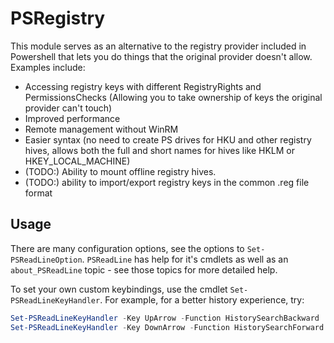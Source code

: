 # PSRegistry

This module serves as an alternative to the registry provider included in Powershell that lets you do things that the original provider doesn't allow.
Examples include:

* Accessing registry keys with different RegistryRights and PermissionsChecks (Allowing you to take ownership of keys the original provider can't touch)
* Improved performance
* Remote management without WinRM
* Easier syntax (no need to create PS drives for HKU and other registry hives, allows both the full and short names for hives like HKLM or HKEY_LOCAL_MACHINE)
* (TODO:) Ability to mount offline registry hives.
* (TODO:) ability to import/export registry keys in the common .reg file format


## Usage

There are many configuration options, see the options to `Set-PSReadLineOption`.  `PSReadLine` has help for it's cmdlets as well as an `about_PSReadLine` topic - see those topics for more detailed help.

To set your own custom keybindings, use the cmdlet `Set-PSReadLineKeyHandler`. For example, for a better history experience, try:

```powershell
Set-PSReadLineKeyHandler -Key UpArrow -Function HistorySearchBackward
Set-PSReadLineKeyHandler -Key DownArrow -Function HistorySearchForward
```